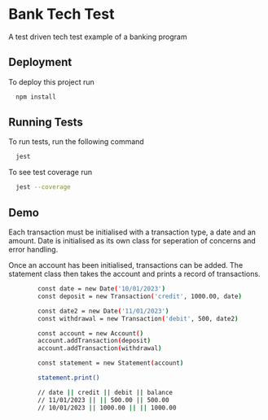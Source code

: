 
# Bank Tech Test

A test driven tech test example of a banking program


## Deployment

To deploy this project run

```bash
  npm install
```

## Running Tests

To run tests, run the following command

```bash
  jest
```

To see test coverage run

```bash
  jest --coverage
```

## Demo

Each transaction must be initialised with a transaction type, a date and an amount. Date is initialised as its own class for seperation of concerns and error handling.

Once an account has been initialised, transactions can be added. The statement class then takes the account and prints a record of transactions.

```bash
        const date = new Date('10/01/2023')
        const deposit = new Transaction('credit', 1000.00, date)

        const date2 = new Date('11/01/2023')
        const withdrawal = new Transaction('debit', 500, date2)

        const account = new Account()
        account.addTransaction(deposit)
        account.addTransaction(withdrawal)

        const statement = new Statement(account)

        statement.print()

        // date || credit || debit || balance
        // 11/01/2023 || || 500.00 || 500.00
        // 10/01/2023 || 1000.00 || || 1000.00
```

